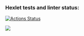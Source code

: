 ### Hexlet tests and linter status:

[![Actions Status](https://github.com/Starodubtcev/frontend-project-lvl2/workflows/hexlet-check/badge.svg)](https://github.com/Starodubtcev/frontend-project-lvl2/actions)

<a href="https://codeclimate.com/github/Starodubtcev/frontend-project-lvl2/maintainability"><img src="https://api.codeclimate.com/v1/badges/ebd5b4f66a820ce8da9e/maintainability" /></a>
